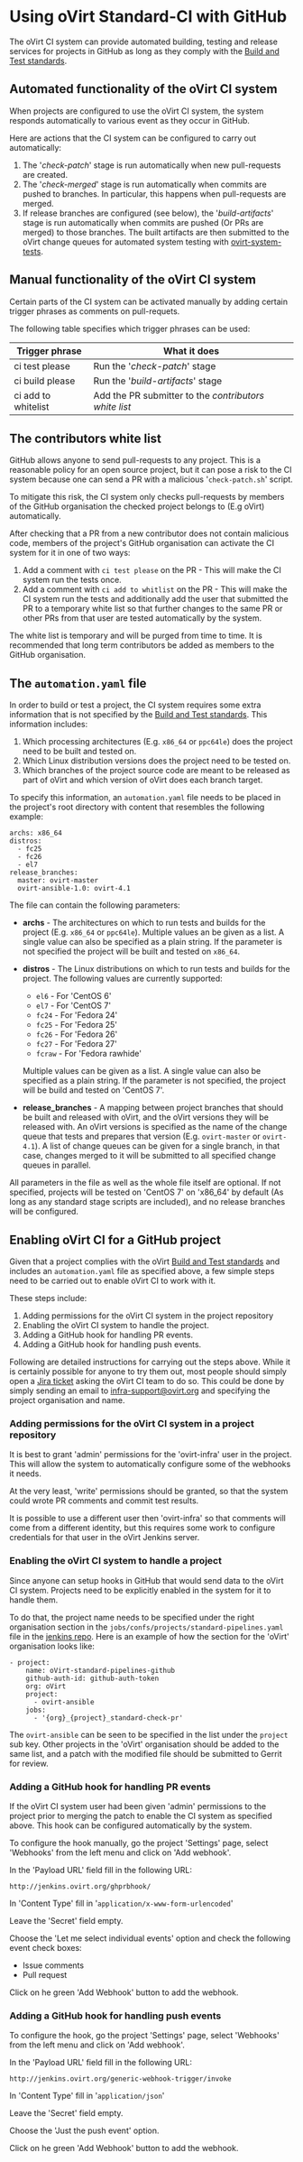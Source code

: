 Using oVirt Standard-CI with GitHub
===================================

The oVirt CI system can provide automated building, testing and release services
for projects in GitHub as long as they comply with the [Build and Test
standards][1].

[1]: Build_and_test_standards.markdown

Automated functionality of the oVirt CI system
----------------------------------------------

When projects are configured to use the oVirt CI system, the system responds
automatically to various event as they occur in GitHub.

Here are actions that the CI system can be configured to carry out automatically:

1. The '*check-patch*' stage is run automatically when new pull-requests are created.
2. The '*check-merged*' stage is run automatically when commits are pushed to
   branches. In particular, this happens when pull-requests are merged.
3. If release branches are configured (see below), the '*build-artifacts*' stage
   is run automatically when commits are pushed (Or PRs are merged) to those
   branches. The built artifacts are then submitted to the oVirt change queues
   for automated system testing with [ovirt-system-tests][2].

[2]: http://ovirt-system-tests.readthedocs.io

Manual functionality of the oVirt CI system
-------------------------------------------

Certain parts of the CI system can be activated manually by adding certain
trigger phrases as comments on pull-requets.

The following table specifies which trigger phrases can be used:

Trigger phrase      | What it does
--------------------|--------------------------------------------------------
ci test please      | Run the '*check-patch*' stage
ci build please     | Run the '*build-artifacts*' stage
ci add to whitelist | Add the PR submitter to the *contributors white list*

The contributors white list
---------------------------

GitHub allows anyone to send pull-requests to any project. This is a reasonable
policy for an open source project, but it can pose a risk to the CI system
because one can send a PR with a malicious '`check-patch.sh`' script.

To mitigate this risk, the CI system only checks pull-requests by members of the
GitHub organisation the checked project belongs to (E.g oVirt) automatically.

After checking that a PR from a new contributor does not contain malicious code,
members of the project's GitHub organisation can activate the CI system for it
in one of two ways:

1. Add a comment with `ci test please` on the PR - This will make the CI
   system run the tests once.
2. Add a comment with `ci add to whitlist` on the PR - This will make the CI
   system run the tests and additionally add the user that submitted the PR to a
   temporary white list so that further changes to the same PR or other PRs from
   that user are tested automatically by the system.

The white list is temporary and will be purged from time to time. It is
recommended that long term contributors be added as members to the GitHub
organisation.

The `automation.yaml` file
----------------------------

In order to build or test a project, the CI system requires some extra
information that is not specified by the [Build and Test standards][1]. This
information includes:

1. Which processing architectures (E.g. `x86_64` or `ppc64le`) does the project
   need to be built and tested on.
2. Which Linux distribution versions does the project need to be tested on.
3. Which branches of the project source code are meant to be released as part of
   oVirt and which version of oVirt does each branch target.

To specify this information, an `automation.yaml` file needs to be placed in
the project's root directory with content that resembles the following example:

    archs: x86_64
    distros:
      - fc25
      - fc26
      - el7
    release_branches:
      master: ovirt-master
      ovirt-ansible-1.0: ovirt-4.1

The file can contain the following parameters:

* **archs** - The architectures on which to run tests and builds for the project
  (E.g. `x86_64` or `ppc64le`). Multiple values an be given as a list. A single
  value can also be specified as a plain string. If the parameter is not
  specified the project will be built and tested on `x86_64`.
* **distros** - The Linux distributions on which to run tests and builds for the
  project. The following values are currently supported:

    * `el6` - For 'CentOS 6'
    * `el7` - For 'CentOS 7'
    * `fc24` - For 'Fedora 24'
    * `fc25` - For 'Fedora 25'
    * `fc26` - For 'Fedora 26'
    * `fc27` - For 'Fedora 27'
    * `fcraw` - For 'Fedora rawhide'

    Multiple values can be given as a list. A single value can also be specified
    as a plain string. If the parameter is not specified, the project will be
    build and tested on 'CentOS 7'.

* **release_branches** - A mapping between project branches that should be built
  and released with oVirt, and the oVirt versions they will be released with.
  An oVirt versions is specified as the name of the change queue that tests and
  prepares that version (E.g. `ovirt-master` or `ovirt-4.1`). A list of change
  queues can be given for a single branch, in that case, changes merged to it
  will be submitted to all specified change queues in parallel.

All parameters in the file as well as the whole file itself are optional. If not
specified, projects will be tested on 'CentOS 7' on 'x86_64' by default (As long
as any standard stage scripts are included), and no release branches will be
configured.

Enabling oVirt CI for a GitHub project
--------------------------------------

Given that a project complies with the oVirt [Build and Test standards][1] and
includes an `automation.yaml` file as specified above, a few simple steps need
to be carried out to enable oVirt CI to work with it.

These steps include:

1. Adding permissions for the oVirt CI system in the project repository
2. Enabling the oVirt CI system to handle the project.
3. Adding a GitHub hook for handling PR events.
4. Adding a GitHub hook for handling push events.

Following are detailed instructions for carrying out the steps above. While it
is certainly possible for anyone to try them out, most people should simply open
a [Jira ticket][2] asking the oVirt CI team to do so. This could be done by
simply sending an email to [infra-support@ovirt.org][3] and specifying the
project organisation and name.

[2]: https://ovirt-jira.atlassian.net
[3]: mailto:infra-support@ovirt.org

### Adding permissions for the oVirt CI system in a project repository
It is best to grant 'admin' permissions for the 'ovirt-infra' user in the project.
This will allow the system to automatically configure some of the webhooks it
needs.

At the very least, 'write' permissions should be granted, so that the system
could wrote PR comments and commit test results.

It is possible to use a different user then 'ovirt-infra' so that comments will
come from a different identity, but this requires some work to configure
credentials for that user in the oVirt Jenkins server.

### Enabling the oVirt CI system to handle a project
Since anyone can setup hooks in GitHub that would send data to the oVirt CI
system. Projects need to be explicitly enabled in the system for it to handle
them.

To do that, the project name needs to be specified under the right organisation
section in the `jobs/confs/projects/standard-pipelines.yaml` file in the
[jenkins repo][4]. Here is an example of how the section for the 'oVirt'
organisation looks like:

    - project:
        name: oVirt-standard-pipelines-github
        github-auth-id: github-auth-token
        org: oVirt
        project:
          - ovirt-ansible
        jobs:
          - '{org}_{project}_standard-check-pr'

The `ovirt-ansible` can be seen to be specified in the list under the
`project` sub key. Other projects in the 'oVirt' organisation should be added
to the same list, and a patch with the modified file should be submitted to
Gerrit for review.

[4]: http://jenkins.ovirt.org

### Adding a GitHub hook for handling PR events
If the oVirt CI system user had been given 'admin' permissions to the project
prior to merging the patch to enable the CI system as specified above. This hook
can be configured automatically by the system.

To configure the hook manually, go the project 'Settings' page, select
'Webhooks' from the left menu and click on 'Add webhook'.

In the 'Payload URL' field fill in the following URL:

    http://jenkins.ovirt.org/ghprbhook/

In 'Content Type' fill in '`application/x-www-form-urlencoded`'

Leave the 'Secret' field empty.

Choose the 'Let me select individual events' option and check the following
event check boxes:
* Issue comments
* Pull request

Click on he green 'Add Webhook' button to add the webhook.

### Adding a GitHub hook for handling push events
To configure the hook, go the project 'Settings' page, select
'Webhooks' from the left menu and click on 'Add webhook'.

In the 'Payload URL' field fill in the following URL:

    http://jenkins.ovirt.org/generic-webhook-trigger/invoke

In 'Content Type' fill in '`application/json`'

Leave the 'Secret' field empty.

Choose the 'Just the push event' option.

Click on he green 'Add Webhook' button to add the webhook.
